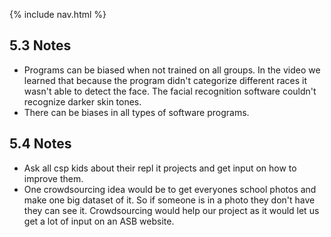 {% include nav.html %}


## 5.3 Notes
- Programs can be biased when not trained on all groups. In the video we learned that because the program didn't categorize different races it wasn't able to detect the face. The facial recognition software couldn't recognize darker skin tones.
- There can be biases in all types of software programs. 

## 5.4 Notes
- Ask all csp kids about their repl it projects and get input on how to improve them.
- One crowdsourcing idea would be to get everyones school photos and make one big dataset of it. So if someone is in a photo they don't have they can see it. Crowdsourcing would help our project as it would let us get a lot of input on an ASB website.
